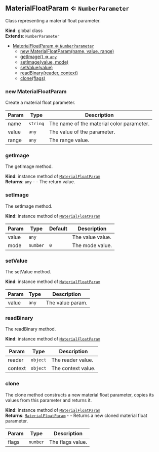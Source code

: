 <a name="MaterialFloatParam"></a>

## MaterialFloatParam ⇐ <code>NumberParameter</code>
Class representing a material float parameter.

**Kind**: global class  
**Extends**: <code>NumberParameter</code>  

* [MaterialFloatParam ⇐ <code>NumberParameter</code>](#MaterialFloatParam)
    * [new MaterialFloatParam(name, value, range)](#new-MaterialFloatParam)
    * [getImage() ⇒ <code>any</code>](#getImage)
    * [setImage(value, mode)](#setImage)
    * [setValue(value)](#setValue)
    * [readBinary(reader, context)](#readBinary)
    * [clone(flags)](#clone)

<a name="new_MaterialFloatParam_new"></a>

### new MaterialFloatParam
Create a material float parameter.


| Param | Type | Description |
| --- | --- | --- |
| name | <code>string</code> | The name of the material color parameter. |
| value | <code>any</code> | The value of the parameter. |
| range | <code>any</code> | The range value. |

<a name="MaterialFloatParam+getImage"></a>

### getImage
The getImage method.

**Kind**: instance method of [<code>MaterialFloatParam</code>](#MaterialFloatParam)  
**Returns**: <code>any</code> - - The return value.  
<a name="MaterialFloatParam+setImage"></a>

### setImage
The setImage method.

**Kind**: instance method of [<code>MaterialFloatParam</code>](#MaterialFloatParam)  

| Param | Type | Default | Description |
| --- | --- | --- | --- |
| value | <code>any</code> |  | The value value. |
| mode | <code>number</code> | <code>0</code> | The mode value. |

<a name="MaterialFloatParam+setValue"></a>

### setValue
The setValue method.

**Kind**: instance method of [<code>MaterialFloatParam</code>](#MaterialFloatParam)  

| Param | Type | Description |
| --- | --- | --- |
| value | <code>any</code> | The value param. |

<a name="MaterialFloatParam+readBinary"></a>

### readBinary
The readBinary method.

**Kind**: instance method of [<code>MaterialFloatParam</code>](#MaterialFloatParam)  

| Param | Type | Description |
| --- | --- | --- |
| reader | <code>object</code> | The reader value. |
| context | <code>object</code> | The context value. |

<a name="MaterialFloatParam+clone"></a>

### clone
The clone method constructs a new material float parameter,copies its values from this parameter and returns it.

**Kind**: instance method of [<code>MaterialFloatParam</code>](#MaterialFloatParam)  
**Returns**: [<code>MaterialFloatParam</code>](#MaterialFloatParam) - - Returns a new cloned material float parameter.  

| Param | Type | Description |
| --- | --- | --- |
| flags | <code>number</code> | The flags value. |

